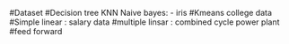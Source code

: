 #Dataset 
#Decision tree  KNN   Naive bayes: - iris
#Kmeans   college data
#Simple linear  :  salary data
#multiple linsar  : combined cycle power plant
#feed forward
